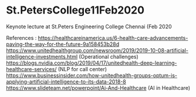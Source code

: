 # St.PetersCollege11Feb2020
Keynote lecture at St.Peters Engineering College Chennai (Feb 2020


References : 
https://healthcareinamerica.us/6-health-care-advancements-paving-the-way-for-the-future-9a158453b28d
https://www.unitedhealthgroup.com/newsroom/2019/2019-10-08-artificial-intelligence-investments.html (Operational challenges)
https://blogs.nvidia.com/blog/2019/04/17/unitedhealth-deep-learning-healthcare-services/ (NLP for call center)
https://www.businessinsider.com/how-unitedhealth-groups-optum-is-applying-artificial-intelligence-to-its-data-2018-8
https://www.slideteam.net/powerpoint/Ai-And-Healthcare (AI in Healthcare)
